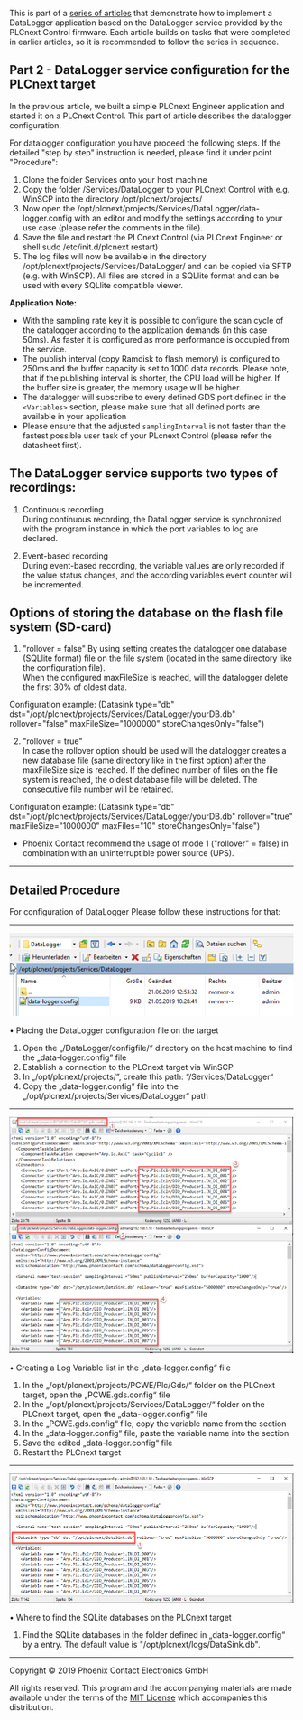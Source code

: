 This is part of a [series of articles](https://github.com/PLCnext/plcnext-real-time-datalogger) that demonstrate how to implement a DataLogger application based on the DataLogger service provided by the PLCnext Control firmware.  Each article builds on tasks that were completed in earlier articles, so it is recommended to follow the series in sequence.

## Part 2 - DataLogger service configuration for the PLCnext target

In the previous article, we built a simple PLCnext Engineer application and started it on a PLCnext Control. This part of article describes the datalogger configuration. 

For datalogger configuration you have proceed the following steps. If the detailed "step by step" instruction is needed, please find it under point "Procedure":

1.	Clone the folder Services onto your host machine
2.	Copy the folder /Services/DataLogger to your PLCnext Control with e.g. WinSCP into the directory /opt/plcnext/projects/ 
3.	Now open the /opt/plcnext/projects/Services/DataLogger/data-logger.config with an editor and modify the settings according to your use case (please refer the comments in the file).
4.	Save the file and restart the PLCnext Control (via PLCnext Engineer or shell sudo /etc/init.d/plcnext restart)
5.	The log files will now be available in the directory /opt/plcnext/projects/Services/DataLogger/ and can be copied via SFTP (e.g. with WinSCP).
	All files are stored in a SQLlite format and can be used with every SQLlite compatible viewer.


**Application Note:**

* With the sampling rate key it is possible to configure the scan cycle of the datalogger according to the application demands (in this case 50ms). As faster it is configured as more performance is occupied from the service.
* The publish interval (copy Ramdisk to flash memory) is configured to 250ms and the buffer capacity is set to 1000 data records. Please note, that if the publishing interval is shorter, the CPU load will be higher. If the buffer size is greater, the memory usage will be higher.
* The datalogger will subscribe to every defined GDS port defined in the `<Variables>` section, please make sure that all defined ports are available in your application
* Please ensure that the adjusted `samplingInterval` is not faster than the fastest possible user task of your PLcnext Control (please refer the datasheet first).  

## The DataLogger service supports two types of recordings: ##
1. Continuous recording  
During continuous recording, the DataLogger service is synchronized with the program instance in which the port variables to log are declared.

2. Event-based recording  
During event-based recording, the variable values are only recorded if the value status changes, and the according variables event counter will be incremented.

## Options of storing the database on the flash file system (SD-card) ##
1. "rollover = false"
By using setting creates the datalogger one database (SQLlite format) file on the file system (located in the same directory like the configuration file).  
When the configured maxFileSize is reached, will the datalogger delete the first 30% of oldest data.  

Configuration example: 
(Datasink type="db" dst="/opt/plcnext/projects/Services/DataLogger/yourDB.db" rollover="false" maxFileSize="1000000" storeChangesOnly="false") 

2. "rollover = true"  
In case the rollover option should be used will the datalogger creates a new database file (same directory like in the first option) after the maxFileSize size is reached.
If the defined number of files on the file system is reached, the oldest database file will be deleted. The consecutive file number will be retained.  

Configuration example: 
(Datasink type="db" dst="/opt/plcnext/projects/Services/DataLogger/yourDB.db" rollover="true" maxFileSize="1000000"  maxFiles="10" storeChangesOnly="false") 

* Phoenix Contact recommend the usage of mode 1 ("rollover" = false) in combination with an uninterruptible power source (UPS).


---


## Detailed Procedure ##

For configuration of DataLogger
Please follow these instructions for that:



---


![IEC_Program](/Picture/07_DataLoggerConfiguration.png)

•	Placing the DataLogger configuration file on the target
1.	Open the „/DataLogger/configfile/“ directory on the host machine to find the „data-logger.config” file
2.	Establish a connection to the PLCnext target via WinSCP
3.	In „/opt/plcnext/projects/”, create this path: “/Services/DataLogger“
4.	Copy the „data-logger.config” file into the „/opt/plcnext/projects/Services/DataLogger“ path



---


![IEC_Program](/Picture/08_LogPortVariableList.png)

•	Creating a Log Variable list in the „data-logger.config“ file
1.	In the „/opt/plcnext/projects/PCWE/Plc/Gds/“ folder on the PLCnext target, open the „PCWE.gds.config“ file
2.	In the „/opt/plcnext/projects/Services/DataLogger/“ folder on the PLCnext target, open the „data-logger.config“ file
3.	In the „PCWE.gds.config“ file, copy the variable name from the <Connectors> section
4.	In the „data-logger.config“ file, paste the variable name into the <Variables> section
5.	Save the edited „data-logger.config“ file
6.	Restart the PLCnext target



---


![IEC_Program](/Picture/09_LocationSQLiteDB.png)

•	Where to find the SQLite databases on the PLCnext target
1.	Find the SQLite databases in the folder defined in „data-logger.config“ by a <Datasink> entry. The default value is "/opt/plcnext/logs/DataSink.db".



---

Copyright © 2019 Phoenix Contact Electronics GmbH

All rights reserved. This program and the accompanying materials are made available under the terms of the [MIT License](http://opensource.org/licenses/MIT) which accompanies this distribution.
